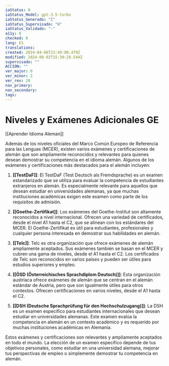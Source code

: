 ```yaml
---
iaStatus: 8
iaStatus_Model: gpt-3.5-turbo
iaStatus_Generado: "I"
iaStatus_Supervisado: "H"
iaStatus_Validado: "-"
a11y: 0
checked: 0
lang: ES
translations: 
created: 2024-04-06T23:49:00.479Z
modified: 2024-08-02T15:30:28.544Z
supervisado: ""
ACCION: ""
ver_major: 0
ver_minor: 2
ver_rev: 28
nav_primary: 
nav_secondary: 
tags:
---
```

# Niveles y Exámenes Adicionales GE

[[Aprender Idioma Aleman]]

Además de los niveles oficiales del Marco Común Europeo de Referencia para las Lenguas (MCER), existen varios exámenes y certificaciones de alemán que son ampliamente reconocidos y relevantes para quienes desean demostrar su competencia en el idioma alemán. Algunos de los exámenes y certificaciones más destacados para el alemán incluyen:

1. **[[TestDaF]]**: El TestDaF (Test Deutsch als Fremdsprache) es un examen estandarizado que se utiliza para evaluar la competencia de estudiantes extranjeros en alemán. Es especialmente relevante para aquellos que desean estudiar en universidades alemanas, ya que muchas instituciones académicas exigen este examen como parte de los requisitos de admisión.
    
2. **[[Goethe-Zertifikat]]**: Los exámenes del Goethe-Institut son altamente reconocidos a nivel internacional. Ofrecen una variedad de certificados, desde el nivel A1 hasta el C2, que se alinean con los estándares del MCER. El Goethe-Zertifikat es útil para estudiantes, profesionales y cualquier persona interesada en demostrar sus habilidades en alemán.
    
3. **[[Telc]]**: Telc es otra organización que ofrece exámenes de alemán ampliamente aceptados. Sus exámenes también se basan en el MCER y cubren una gama de niveles, desde el A1 hasta el C2. Los certificados de Telc son reconocidos en varios países y pueden ser útiles para estudios superiores y empleo.
    
4. **[[ÖSD (Österreichisches Sprachdiplom Deutsch)]]**: Esta organización austríaca ofrece exámenes de alemán que se centran en el alemán estándar de Austria, pero que son igualmente útiles para otros contextos. Ofrecen certificaciones en varios niveles, desde el A1 hasta el C2.
    
5. **[[DSH (Deutsche Sprachprüfung für den Hochschulzugang)]]**: La DSH es un examen específico para estudiantes internacionales que desean estudiar en universidades alemanas. Este examen evalúa la competencia en alemán en un contexto académico y es requerido por muchas instituciones académicas en Alemania.
    

Estos exámenes y certificaciones son relevantes y ampliamente aceptados en todo el mundo. La elección de un examen específico depende de tus objetivos personales, como estudiar en una universidad alemana, mejorar tus perspectivas de empleo o simplemente demostrar tu competencia en alemán.